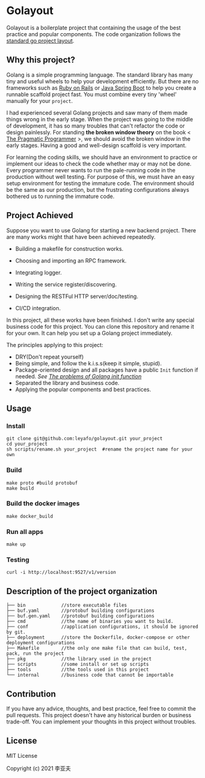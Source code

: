 # Golayout
Golayout is a boilerplate project that containing the usage of the best practice and popular components. The code organization follows the [standard go project layout](https://github.com/golang-standards/project-layout).

## Why this project?
Golang is a simple programming language. The standard library has many tiny and useful wheels to help your development efficiently. But there are no frameworks such as [Ruby on Rails](https://rubyonrails.org/) or [Java Spring Boot](https://spring.io/projects/spring-boot) to help you create a runnable scaffold project fast. You must combine every tiny 'wheel' manually for your `project`.

I had experienced several Golang projects and saw many of them made things wrong in the early stage. When the project
was going to the middle of development, it has so many troubles that can't refactor the code or design painlessly. For
standing **the broken window theory** on
the book < [The Pragmatic Programmer](https://www.amazon.com/dp/B0833FBNHV?plink=KCNIUfDkqIUcf4x1&ref=adblp13nvvxx_0_2_im) >, we
should avoid the broken window in the early stages. Having a good and well-design scaffold is very important.

For learning the coding skills, we should have an environment to practice or implement our ideas to check the code whether may or may not be done. Every programmer never wants to run the pale-running code in the production without well testing. For purpose of this, we must have an easy setup environment for testing the immature code. The environment should be the same as our production, but the frustrating configurations always bothered us to running the immature code.

## Project Achieved
Suppose you want to use Golang for starting a new backend project. There are many works  might that have been achieved repeatedly.   
* Building a makefile for construction works.
* Choosing and importing an RPC framework.   
* Integrating logger.   
* Writing the service register/discovering.
* Designing the RESTFul HTTP server/doc/testing.
* CI/CD integration.
  
  [comment]: <todo> (* Tracing the calling route.   )
  
In this project, all these works have been finished. I don't write any special business code for this project. You can clone this repository and rename it for your own. It can help you set up a Golang project immediately.

The principles applying to this project:    
* DRY(Don't repeat yourself)    
* Being simple, and follow the k.i.s.s(keep it simple, stupid).    
* Package-oriented design and all packages have a public `Init` function if needed. *See [The problems of Golang init function
](https://liyafu.com/2021-07-07-the-problems-of-go-init-func/)* 
* Separated the library and business code.  
* Applying the popular components and best practices.   

## Usage
### Install
```shell
git clone git@github.com:leyafo/golayout.git your_project
cd your_project 
sh scripts/rename.sh your_project  #rename the project name for your own
```

### Build
```shell
make proto #build protobuf
make build   
```

### Build the docker images
```shell
make docker_build
```

### Run all apps
```shell
make up
```

### Testing
```shell
curl -i http://localhost:9527/v1/version
```

## Description of the project organization
```shell
├── bin             //store executable files     
├── buf.yaml        //protobuf building configurations
├── buf.gen.yaml    //protobuf building configurations 
├── cmd             //the name of binaries you want to build.    
├── conf            //application configurations, it should be ignored by git.  
├── deployment      //store the Dockerfile, docker-compose or other deployment configurations  
├── Makefile        //the only one make file that can build, test, pack, run the project  
├── pkg             //the library used in the project  
├── scripts         //some install or set up scripts  
├── tools           //the tools used in this project
└── internal        //business code that cannot be importable
```

## Contribution
If you have any advice, thoughts, and best practice, feel free to commit the pull requests. This project doesn't have any historical burden or business trade-off. You can implement your thoughts in this project without troubles.

## License
MIT License

Copyright (c) 2021 李亚夫
